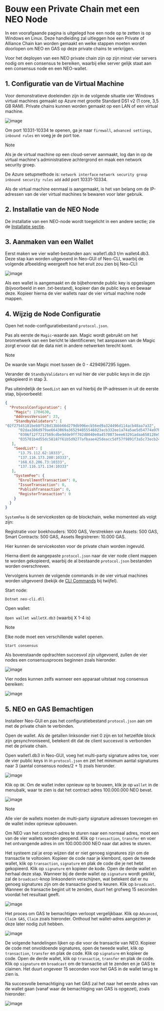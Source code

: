 # Bouw een Private Chain met een NEO Node

In een voorafgaande pagina is uitgelegd hoe een node op te zetten is op Windows en Linux. Deze handleiding zal uitleggen hoe een Private of Alliance Chain kan worden gemaakt en welke stappen moeten worden doorlopen om NEO en GAS op deze private chains te verkrijgen.

Voor het deployen van een NEO private chain zijn op zijn minst vier servers nodig om een consensus te bereiken, waarbij elke server gelijk staat aan een consensus node en een NEO-wallet.

## 1. Configuratie van de Virtual Machine

Voor demonstratieve doeleinden zijn in de volgende situatie vier Windows virtual machines gemaakt op Azure met grootte Standard DS1 v2 (1 core, 3,5 GB RAM). Private chains kunnen worden gemaakt op een LAN of een virtual machine.

![image](/assets/privatechain_1.png)

Om port 10331-10334 te openen, ga je naar `firewall`, `advanced settings`, `inbound rules` en voeg je de port toe.

> [!Note]
> Als je de virtual machine op een cloud-server aanmaakt, log dan in op de virtual machine's administratieve achtergrond en maak een network security groep.
>
> De Azure setupmethode is: `network interface` `network security group` `inbound security rules` `add` add port 10331-10334.

Als de virtual machine eenmaal is aangemaakt, is het van belang om de IP-adressen van de vier virtual machines te bewaren voor later gebruik.

## 2. Installatie van de NEO Node

De installatie van een NEO-node wordt toegelicht in een andere sectie; zie de [Installatie sectie](setup.md).

## 3. Aanmaken van een Wallet

Eerst maken we vier wallet-bestanden aan: wallet1.db3 t/m wallet4.db3. Deze stap kan worden uitgevoerd in Neo-GUI of Neo-CLI, waarbij de volgende afbeelding weergeeft hoe het eruit zou zien bij Neo-CLI:

![image](/assets/privatechain_3.png)

Als een wallet is aangemaakt en de bijbehorende public key is opgeslagen (bijvoorbeeld in een .txt-bestand), kopieer dan de public keys en bewaar deze. Kopieer hierna de vier wallets naar de vier virtual machine node mappen.

## 4. Wijzig de Node Configuratie

Open het node-configuratiebestand `protocol.json`.

Pas als eerste de `Magic`-waarde aan. Magic wordt gebruikt om het bronnetwerk van een bericht te identificeren; het aanpassen van de Magic zorgt ervoor dat de data niet in andere netwerken terecht komt.

> [!Note]
> De waarde van Magic moet tussen de 0 - 4294967295 liggen.

Verander de `StandbyValidators` en vul hier de vier public keys in die zijn gekopieerd in stap 3.

Pas uiteindelijk de `SeedList` aan en vul hierbij de IP-adressen in uit de eerste stap, bijvoorbeeld:

```json
{
  "ProtocolConfiguration": {
    "Magic": 1704630,
    "AddressVersion": 23,
    "StandbyValidators": [
"02f27545181beb8f528d13bbb66d279db996ecb56ed9a324496d114acb48aa7a32",
      "02daa386d979ae6643869a365294055546023acb332ee1a74a5ae5d54774a97bac",
      "0306f12f7217569cdbe9dde9ff702d0040e0a4570873eee63291adaa658128e55c",
      "035781b4d55dc58187f61b5d9277afbaae425deacc5df57f9891f3a5c73ecb24df"
   ],
    "SeedList": [
      "13.75.112.62:10333",
      "137.116.173.200:10333",
      "168.63.206.73:10333",
      "137.116.171.134:10333"
   ],
    "SystemFee": {
      "EnrollmentTransaction": 0,
      "IssueTransaction": 0,
      "PublishTransaction": 0,
      "RegisterTransaction": 0
    }
  }
}
```

`SystemFee` is de servicekosten op de blockchain, welke momenteel als volgt zijn:

Registratie voor boekhouders: 1000 GAS, Verstrekken van Assets: 500 GAS, Smart Contracts: 500 GAS, Assets Registreren: 10.000 GAS.

Hier kunnen de servicekosten voor de private chain worden ingevuld.

Hierna dient de aangepaste `protocol.json` naar de vier node client mappen te worden gekopieerd, waarbij de al bestaande `protocol.json` bestanden worden overschreven.

Vervolgens kunnen de volgende commands in de vier virtual machines worden uitgevoerd (bekijk de [CLI Commands](cli.md) bij twijfel).

Start node:

`Dotnet neo-cli.dll`

Open wallet:

`Open wallet walletX.db3` (waarbij X 1-4 is)

> [!Note]
> Elke node moet een verschillende wallet openen.

`Start consensus`

Als bovenstaande opdrachten succesvol zijn uitgevoerd, zullen de vier nodes een consensusproces beginnen zoals hieronder.

![image](/assets/privatechain_8.png)

Vier nodes kunnen zelfs wanneer een apparaat uitstaat nog consensus bereiken:

![image](/assets/privatechain_9.png)

## 5. NEO en GAS Bemachtigen

Installeer Neo-GUI en pas het configuratiebestand `protocol.json` aan om met de private chain te verbinden.

Open de wallet. Als de getallen linksonder niet 0 zijn en tot hetzelfde block zijn gesynchroniseerd, betekent dit dat de client succesvol is verbonden met de private chain.

Open wallet1.db3 in Neo-GUI, voeg het multi-party signature adres toe, voer de vier public keys in in `protocol.json` en zet het minimum aantal signatures naar 3 (aantal consensus nodes/2 + 1) zoals hieronder.

![image](/assets/privatechain_12.png)

Klik op `OK`. Om de wallet index opnieuw op te bouwen, klik je op `wallet` in de menubalk, waar te zien is dat het contract adres 100.000.000 NEO bevat.

![image](/assets/privatechain_14.png)

> [!Note]
> Alle vier de wallets moeten de multi-party signature adressen toevoegen en de wallet index opnieuw opbouwen.

Om NEO van het contract-adres te sturen naar een normaal adres, moet een van de vier wallets worden geopend. Klik op `transaction`, `transfer` en voer het ontvangende adres in om 100.000.000 NEO naar dat adres te sturen.

Het systeem zal je erop wijzen dat er niet genoeg signatures zijn om de transactie te voltooien. Kopieer de code naar je klembord, open de tweede wallet, klik op `transaction`, `signature` en plak de code die je net hebt gekopieerd. Klik op `signature` en kopieer de kode. Open de derde wallet en herhaal deze stap. Wanneer bij de derde wallet op `signature` wordt geklikt, zal de `broadcast`-knop linksonderin verschijnen, wat betekent dat er nu genoeg signatures zijn om de transactie goed te keuren. Klik op `broadcast`. Wanneer de transactie begint uit te zenden, duurt het grofweg 15 seconden voordat het resultaat geeft.

![image](/assets/privatechain_20.png)

Het proces om GAS te bemachtigen verloopt vergelijkbaar. Klik op `Advanced`, `Claim GAS`, `Claim` zoals hieronder. Onthoud het wallet-adres aangezien je deze later nodig zult hebben.

![image](/assets/privatechain_21.png)

De volgende handelingen lijken op die voor de transactie van NEO. Kopieer de code met onvoldoende signatures, open de tweede wallet, klik op `transaction`, `transfer` en plak de code. Klik op `signature` en kopieer de code. Open de derde wallet, klik op `transactie`, `transfer` en plak de code. Klik op `signature` en `broadcast` om de transactie uit te zenden en je GAS te claimen. Het duurt ongeveer 15 seconden voor het GAS in de wallet terug te zien is.

Na succesvolle bemachtiging van het GAS zal het naar het eerste adres van de wallet gaan (vanaf waar de bemachtiging van GAS is opgezet), zoals hieronder:

![image](/assets/privatechain_26.png)
